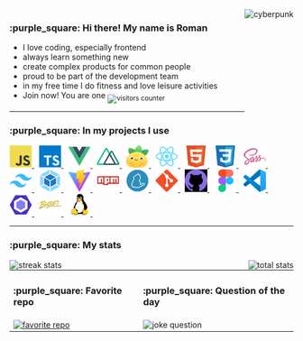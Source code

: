 <img src="https://raw.githubusercontent.com/HyunCafe/HyunCafe/main/assests/loficity.gif" title="cyberpunk" alt="cyberpunk" height="220" align="right">
<h3>:purple_square: Hi there! My name is Roman</h3>
<ul>
  <li>I love coding, especially frontend</li>
  <li>always learn something new</li>
  <li>create complex products for common people</li>
  <li>proud to be part of the development team</li>
  <li>in my free time I do fitness and love leisure activities</li>
  <li>Join now! You are one
    <sub>
      <img src="https://komarev.com/ghpvc/?username=2or4spaces&label=of&color=886ce4&&style=flat-square" title="visitors counter" alt="visitors counter"/>
    </sub>
  </li>
</ul>
<hr>

<h3>:purple_square: In my projects I use</h3>
<div>
  <a href="https://www.ecma-international.org/publications-and-standards/standards/ecma-262/">
    <img src="https://github.com/devicons/devicon/blob/master/icons/javascript/javascript-original.svg" title="javascript" alt="javascript" width="40" height="40"/>
  </a>&nbsp;
  <a href="https://www.typescriptlang.org/">
    <img src="https://github.com/devicons/devicon/blob/master/icons/typescript/typescript-original.svg" title="typescript" alt="typescript" width="40" height="40"/>
  </a>&nbsp;
  <a href="https://vuejs.org/">
    <img src="https://github.com/devicons/devicon/blob/master/icons/vuejs/vuejs-original.svg" title="vue" alt="vue" width="40" height="40"/>
  </a>&nbsp;
  <a href="https://nuxt.com/">
    <img src="https://github.com/devicons/devicon/blob/master/icons/nuxtjs/nuxtjs-original.svg" title="nuxt" alt="nuxt" width="40" height="40"/>
  </a>&nbsp;
  <a href="https://pinia.vuejs.org/">
    <img src="./tools/pinia.svg" title="pinia" alt="pinia" width="40" height="40"/>
  </a>&nbsp;
  <a href="https://react.dev/">
    <img src="https://github.com/devicons/devicon/blob/master/icons/react/react-original.svg" title="react" alt="react" width="40" height="40"/>
  </a>&nbsp;
  <a href="https://html.spec.whatwg.org/multipage/">
    <img src="https://github.com/devicons/devicon/blob/master/icons/html5/html5-original.svg" title="html5" alt="html5" width="40" height="40"/>
  </a>&nbsp;
  <a href="https://www.w3.org/Style/CSS/">
    <img src="https://github.com/devicons/devicon/blob/master/icons/css3/css3-original.svg"  title="css3" alt="css3" width="40" height="40"/>
  </a>&nbsp;
  <a href="https://sass-lang.com/">
    <img src="https://github.com/devicons/devicon/blob/master/icons/sass/sass-original.svg" title="sass" alt="sass" width="40" height="40"/>
  </a>&nbsp;
  <a href="https://tailwindcss.com/">
    <img src="https://github.com/devicons/devicon/blob/master/icons/tailwindcss/tailwindcss-plain.svg" title="tailwindcss" alt="tailwindcss" width="40" height="40"/>
  </a>&nbsp;
  <a href="https://webpack.js.org/">
    <img src="https://github.com/devicons/devicon/blob/master/icons/webpack/webpack-original.svg" title="webpack" alt="webpack" width="40" height="40"/>
  </a>&nbsp;
  <a href="https://vitejs.dev/">
    <img src="./tools/vitejs.svg" title="vite" alt="vite" width="40" height="40"/>
  </a>&nbsp;
  <a href="https://docs.npmjs.com/">
    <img src="https://github.com/devicons/devicon/blob/master/icons/npm/npm-original-wordmark.svg" title="npm" alt="npm" width="40" height="40"/>
  </a>&nbsp;
  <a href="https://yarnpkg.com/">
    <img src="https://github.com/devicons/devicon/blob/master/icons/yarn/yarn-original.svg" title="yarn" alt="yarn" width="40" height="40"/>
  </a>&nbsp;
  <a href="https://git-scm.com/">
    <img src="https://github.com/devicons/devicon/blob/master/icons/git/git-original.svg" title="git" alt="git" width="40" height="40"/>
  </a>&nbsp;
  <a href="https://github.com/">
    <img src="./tools/github.svg" title="github" alt="github" width="40" height="40"/>
  </a>&nbsp;
  <a href="https://www.figma.com/">
    <img src="https://github.com/devicons/devicon/blob/master/icons/figma/figma-original.svg" title="figma" alt="figma" width="40" height="40"/>
  </a>&nbsp;
  <a href="https://code.visualstudio.com/">
    <img src="https://github.com/devicons/devicon/blob/master/icons/vscode/vscode-original.svg" title="vscode" alt="vscode" width="40" height="40"/>
  </a>&nbsp;
  <a href="https://eslint.org/">
    <img src="https://github.com/devicons/devicon/blob/master/icons/eslint/eslint-original.svg" title="eslint" alt="eslint" width="40" height="40"/>
  </a>&nbsp;
  <a href="https://babeljs.io/">
    <img src="https://github.com/devicons/devicon/blob/master/icons/babel/babel-original.svg" title="babel" alt="babel" width="40" height="40"/>
  </a>&nbsp;
  <a href="https://www.linux.org/">
    <img src="https://github.com/devicons/devicon/blob/master/icons/linux/linux-original.svg" title="linux" alt="linux" width="40" height="40"/>
  </a>&nbsp;
</div>
<hr>

<h3>:purple_square: My stats</h3>
<div>
  <img align="left" src="https://streak-stats.demolab.com?user=2or4spaces&theme=sea&border_radius=0&card_width=350&background=00000000&border=00000000&stroke=886CE4&ring=886CE4&fire=EB0000" title="streak stats" alt="streak stats"/>
  <img align="right" src="https://github-readme-stats.vercel.app/api?username=2or4spaces&show_icons=true&title_color=886ce4&text_color=fff&icon_color=EB0000&border_color=00000000&hide_border=true&bg_color=00000000&border_radius=0&rank_icon=github&hide_title=true&text_bold=false&line_height=33&card_width=100" title="total stats" alt="total stats"/>
</div>

<div align="center">
  <table>
    <tr>
      <th>
        <h3 align="left">:purple_square: Favorite repo</h3>
      </th>
      <th>
        <h3 align="left">:purple_square: Question of the day</h3>
      </th>
    </tr>
    <tr></tr>
    <tr>
      <td>
        <a href="https://github.com/2or4spaces/2or4spaces">
         <img src="https://github-readme-stats.vercel.app/api/pin/?username=2or4spaces&repo=2or4spaces&title_color=886ce4&text_color=fff&icon_color=EB0000&border_color=00000000&hide_border=true&bg_color=00000000&border_radius=0" title="favorite repo" alt="favorite repo"/>
        </a>
      </td>
      <td>
        <img height="200" src="https://readme-jokes.vercel.app/api?qColor=%23886ce4&aColor=%23fff&bgColor=00000000&textColor=%23fff&codeColor=%23EB0000&hideBorder" title="joke question" alt="joke question"/>
      </td>
    </tr>
  </table>
</div>
